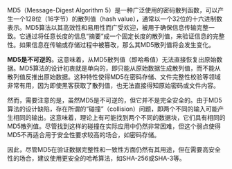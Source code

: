 MD5（Message-Digest Algorithm 5）是一种广泛使用的密码散列函数，可以产生一个128位（16字节）的散列值（hash value），通常以一个32位的十六进制数表示。MD5算法以其高效性和易用性而广受欢迎，被用于确保信息传输完整一致。它通过将任意长度的信息“摘要”成一个固定长度的散列值，来验证信息的完整性。如果信息在传输或存储过程中被篡改，那么其MD5散列值将会发生变化。

**MD5是不可逆的**。这意味着，从MD5散列值（即哈希值）无法直接恢复出原始数据。MD5算法的设计初衷就是单向的，即只能从原始数据生成散列值，而不能从散列值反推出原始数据。这种特性使得MD5在密码存储、文件完整性校验等领域非常有用，因为即使黑客获取了散列值，也无法直接得知原始密码或文件内容。

然而，需要注意的是，虽然MD5是不可逆的，但它并不是完全安全的。由于MD5算法的设计缺陷，存在所谓的“碰撞”（collision）问题，即两个不同的输入可能产生相同的输出。这意味着，理论上有可能找到两个不同的数据块，它们具有相同的MD5散列值。尽管找到这样的碰撞在实际应用中仍然非常困难，但这个弱点使得MD5不再适合用于安全性要求较高的场合，如密码存储。

因此，尽管MD5在验证数据完整性和一致性方面仍然有其用途，但在需要高安全性的场合，建议使用更安全的哈希算法，如SHA-256或SHA-3等。